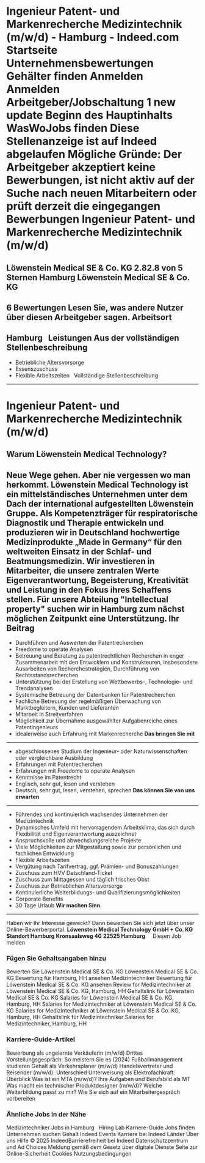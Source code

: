 Ingenieur Patent- und Markenrecherche Medizintechnik (m/w/d) - Hamburg - Indeed.com
Startseite
Unternehmensbewertungen
Gehälter finden
Anmelden
Anmelden
Arbeitgeber/Jobschaltung
1 new update
Beginn des Hauptinhalts
WasWoJobs finden
Diese Stellenanzeige ist auf Indeed abgelaufen
Mögliche Gründe: Der Arbeitgeber akzeptiert keine Bewerbungen, ist nicht aktiv auf der Suche nach neuen Mitarbeitern oder prüft derzeit die eingegangen Bewerbungen
Ingenieur Patent- und Markenrecherche Medizintechnik (m/w/d)
============================================================
Löwenstein Medical SE & Co. KG
2.82.8 von 5 Sternen
Hamburg
Löwenstein Medical SE & Co. KG
------------------------------
6 Bewertungen
Lesen Sie, was andere Nutzer über diesen Arbeitgeber sagen.
Arbeitsort
----------
Hamburg
&nbsp;
Leistungen Aus der vollständigen Stellenbeschreibung
----------------------------------------------------
* Betriebliche Altersvorsorge
* Essenszuschuss
* Flexible Arbeitszeiten
&nbsp;
Vollständige Stellenbeschreibung
--------------------------------
**Ingenieur Patent- und Markenrecherche Medizintechnik (m/w/d)**
================================================================
**Warum Löwenstein Medical Technology?**
----------------------------------------
**Neue Wege gehen.** Aber nie vergessen wo man herkommt. Löwenstein Medical Technology ist ein mittelständisches Unternehmen unter dem Dach der international aufgestellten Löwenstein Gruppe. Als Kompetenzträger für respiratorische Diagnostik und Therapie entwickeln und produzieren wir in Deutschland hochwertige Medizinprodukte „Made in Germany“ für den weltweiten Einsatz in der Schlaf- und Beatmungsmedizin. Wir investieren in Mitarbeiter, die unsere zentralen Werte Eigenverantwortung, Begeisterung, Kreativität und Leistung in den Fokus ihres Schaffens stellen.
Für unsere Abteilung "Intellectual property" suchen wir in Hamburg zum nächst möglichen Zeitpunkt eine Unterstützung.
**Ihr Beitrag**
---------------
* Durchführen und Auswerten der Patentrecherchen
* Freedome to operate Analysen
* Betreuung und Beratung zu patentrechtlichen Recherchen in enger Zusammenarbeit mit den Entwicklern und Konstrukteuren, insbesondere Ausarbeiten von Recherchestrategien, Durchführung von Rechtsstandsrecherchen
* Unterstützung bei der Erstellung von Wettbewerbs-, Technologie- und Trendanalysen
* Systemische Betreuung der Datenbanken für Patentrecherchen
* Fachliche Betreuung der regelmäßigen Überwachung von Marktbegleitern, Kunden und Lieferanten
* Mitarbeit in Streitverfahren
* Möglichkeit zur Übernahme ausgewählter Aufgabenreiche eines Patentingenieurs
* idealerweise auch Erfahrung mit Markenrecherche
**Das bringen Sie mit**
-----------------------
* abgeschlossenes Studium der Ingenieur- oder Naturwissenschaften oder vergleichbare Ausbildung
* Erfahrungen mit Patentrecherchen
* Erfahrungen mit Freedome to operate Analysen
* Kenntnisse im Patentrecht
* Englisch, sehr gut, lesen und verstehen
* Deutsch, sehr gut, lesen, verstehen, sprechen
**Das können Sie von uns erwarten**
-----------------------------------
* Führendes und kontinuierlich wachsendes Unternehmen der Medizintechnik
* Dynamisches Umfeld mit hervorragendem Arbeitsklima, das sich durch Flexibilität und Eigenverantwortung auszeichnet
* Anspruchsvolle und abwechslungsreiche Projekte
* Viele Möglichkeiten zur Mitgestaltung sowie zur persönlichen und fachlichen Entwicklung
* Flexible Arbeitszeiten
* Vergütung nach Tarifvertrag, ggf. Prämien- und Bonuszahlungen
* Zuschuss zum HVV Detschland-Ticket
* Zuschuss zum Mittagessen und täglich frisches Obst
* Zuschuss zur Betrieblichen Altersvorsorge
* Kontinuierliche Weiterbildungs- und Qualifizierungsmöglichkeiten
* Corporate Benefits
* 30 Tage Urlaub
**Wir machen Sinn.**
--------------------
Haben wir Ihr Interesse geweckt? Dann bewerben Sie sich jetzt über unser Online-Bewerberportal.
**Löwenstein Medical Technology**
**GmbH + Co. KG**
**Standort Hamburg**
**Kronsaalsweg 40**
**22525 Hamburg**
&nbsp;
&nbsp;
Diesen Job melden
### Fügen Sie Gehaltsangaben hinzu
Bewerten Sie Löwenstein Medical SE & Co. KG
Löwenstein Medical SE & Co. KG Bewertung für Hamburg, HH ansehen
Medizintechniker Bewertung für Löwenstein Medical SE & Co. KG ansehen
Review for Medizintechniker at Löwenstein Medical SE & Co. KG, Hamburg, HH
Gehaltslink für Löwenstein Medical SE & Co. KG
Salaries for Löwenstein Medical SE & Co. KG, Hamburg, HH
Salaries for Medizintechniker at Löwenstein Medical SE & Co. KG
Salaries for Medizintechniker at Löwenstein Medical SE & Co. KG, Hamburg, HH
Gehaltslink für Medizintechniker
Salaries for Medizintechniker, Hamburg, HH
&nbsp;
### Karriere-Guide-Artikel
Bewerbung als ungelernte Verkäuferin (m/w/d)
Drittes Vorstellungsgespräch: So meistern Sie es (2024)
Fußballmanagement studieren
Gehalt als Verkehrsplaner (m/w/d)
Handelsvertreter und Reisender (m/w/d): Unterschied
Unterweisung als Elektrofachkraft: Überblick
Was ist ein MTA (m/w/d)? Ihre Aufgaben und Berufsbild als MT
Was macht ein technischer Produktdesigner (m/w/d)?
Welche Weiterbildung passt zu mir?
Wie Sie sich auf ein Mitarbeitergespräch vorbereiten
&nbsp;
### Ähnliche Jobs in der Nähe
Medizintechniker Jobs in Hamburg
&nbsp;
Hiring Lab Karriere-Guide Jobs finden Unternehmen suchen Gehalt Indeed Events Karriere bei Indeed Länder Über uns Hilfe
© 2025 IndeedBarrierefreiheit bei Indeed Datenschutzzentrum und Ad Choices Meldung gemäß dem Gesetz über digitale Dienste Seite zur Online-Sicherheit Cookies Nutzungsbedingungen